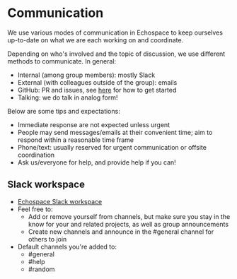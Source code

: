 # Communication

We use various modes of communication in Echospace to keep ourselves up-to-date on what we are each working on and coordinate.

Depending on who's involved and the topic of discussion, we use different methods to communicate. In general:
- Internal (among group members): mostly Slack
- External (with colleagues outside of the group): emails
- GitHub: PR and issues, see [here](./compute-git.md) for how to get started
- Talking: we do talk in analog form!

Below are some tips and expectations:
- Immediate response are not expected unless urgent
- People may send messages/emails at their convenient time; aim to respond within a reasonable time frame
- Phone/text: usually reserved for urgent communication or offsite coordination
- Ask us/everyone for help, and provide help if you can!


## Slack workspace
- [Echospace Slack workspace](http://uw-echospace.slack.com/)
- Feel free to:
    - Add or remove yourself from channels, but make sure you stay in the know for your and related projects, as well as group announcements
    - Create new channels and announce in the #general channel for others to join
- Default channels you're added to:
    - #general
    - #help
    - #random


